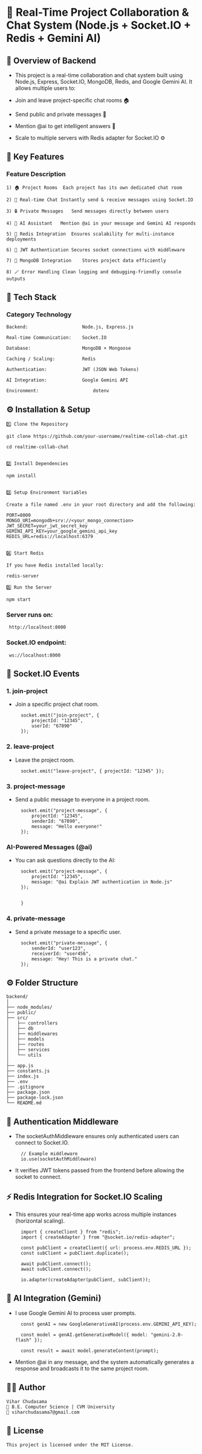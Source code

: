 # 🚀 Real-Time Project Collaboration & Chat System (Node.js + Socket.IO + Redis + Gemini AI)

## 📖 Overview of Backend

* This project is a real-time collaboration and chat system built using Node.js, Express, Socket.IO, MongoDB, Redis, and Google Gemini AI.
It allows multiple users to:

* Join and leave project-specific chat rooms 🏠

* Send public and private messages 💬

+ Mention @ai to get intelligent answers 🤖

* Scale to multiple servers with Redis adapter for Socket.IO ⚙️


## 🧠 Key Features
###  Feature	Description

    1) 🏠 Project Rooms	Each project has its own dedicated chat room

    2) 💬 Real-time Chat	Instantly send & receive messages using Socket.IO

    3) 🔒 Private Messages	Send messages directly between users

    4) 🤖 AI Assistant	Mention @ai in your message and Gemini AI responds

    5) 🧩 Redis Integration	Ensures scalability for multi-instance deployments

    6) 🔑 JWT Authentication	Secures socket connections with middleware

    7) 🧰 MongoDB Integration	Stores project data efficiently

    8) 🪄 Error Handling	Clean logging and debugging-friendly console outputs

## 🧰 Tech Stack
### Category	Technology

    Backend: 	                Node.js, Express.js

    Real-time Communication:	Socket.IO

    Database:               	MongoDB + Mongoose

    Caching / Scaling:      	Redis

    Authentication:	            JWT (JSON Web Tokens)

    AI Integration:         	Google Gemini API 

    Environment:	                dotenv

## ⚙️ Installation & Setup
    1️⃣ Clone the Repository

    git clone https://github.com/your-username/realtime-collab-chat.git

    cd realtime-collab-chat


    2️⃣ Install Dependencies

    npm install


    3️⃣ Setup Environment Variables

    Create a file named .env in your root directory and add the following:

    PORT=8000
    MONGO_URI=mongodb+srv://<your_mongo_connection>
    JWT_SECRET=your_jwt_secret_key
    GEMINI_API_KEY=your_google_gemini_api_key
    REDIS_URL=redis://localhost:6379


    4️⃣ Start Redis

    If you have Redis installed locally:

    redis-server

    5️⃣ Run the Server

    npm start


### Server runs on:
     http://localhost:8000

### Socket.IO endpoint:
     ws://localhost:8000

## 🧩 Socket.IO Events

### 1. join-project

* Join a specific project chat room.

        socket.emit("join-project", {
            projectId: "12345",
            userId: "67890"
        });

### 2. leave-project

* Leave the project room.

        socket.emit("leave-project", { projectId: "12345" });

### 3. project-message

* Send a public message to everyone in a project room.

        socket.emit("project-message", {
            projectId: "12345",
            senderId: "67890",
            message: "Hello everyone!"
        });

### AI-Powered Messages (@ai)

* You can ask questions directly to the AI:

        socket.emit("project-message", {
            projectId: "12345",
            message: "@ai Explain JWT authentication in Node.js"
        });


        }

###  4. private-message

* Send a private message to a specific user.

        socket.emit("private-message", {
            senderId: "user123",
            receiverId: "user456",
            message: "Hey! This is a private chat."
        });

## ⚙️ Folder Structure
    backend/
    │
    ├── node_modules/
    ├── public/
    ├── src/
    │   ├── controllers
    │   ├── db
    │   ├── middlewares
    │   ├── models
    │   ├── routes
    │   ├── services
    │   └── utils
    │
    ├── app.js 
    ├── constants.js 
    ├── index.js 
    ├── .env 
    ├── .gitignore
    ├── package.json
    ├── package-lock.json
    └── README.md

## 🔐 Authentication Middleware

* The socketAuthMiddleware ensures only authenticated users can connect to Socket.IO.

        // Example middleware
        io.use(socketAuthMiddleware)


* It verifies JWT tokens passed from the frontend before allowing the socket to connect.

## ⚡ Redis Integration for Socket.IO Scaling

* This ensures your real-time app works across multiple instances (horizontal scaling).

        import { createClient } from "redis";
        import { createAdapter } from "@socket.io/redis-adapter";

        const pubClient = createClient({ url: process.env.REDIS_URL });
        const subClient = pubClient.duplicate();

        await pubClient.connect();
        await subClient.connect();

        io.adapter(createAdapter(pubClient, subClient));

## 🧠 AI Integration (Gemini)

* I use Google Gemini AI to process user prompts.

        const genAI = new GoogleGenerativeAI(process.env.GEMINI_API_KEY);

        const model = genAI.getGenerativeModel({ model: "gemini-2.0-flash" });

        const result = await model.generateContent(prompt);


* Mention @ai in any message, and the system automatically generates a response and broadcasts it to the same project room.



## 🧑‍💻 Author

    Vihar Chudasama
    💼 B.E. Computer Science | CVM University
    📧 viharchudasama7@gmail.com


## 🏁 License

    This project is licensed under the MIT License.